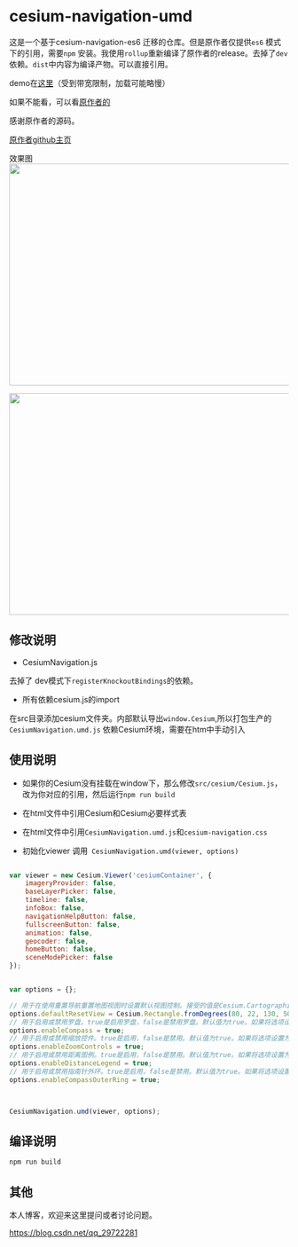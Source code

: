 # cesium-navigation-umd
这是一个基于cesium-navigation-es6 迁移的仓库。但是原作者仅提供`es6` 模式下的引用，需要`npm` 安装。我使用`rollup`重新编译了原作者的release。去掉了`dev`依赖。`dist`中内容为编译产物。可以直接引用。


demo在[这里](http://61.155.169.52:8080/CesiumNavigationUmd/demo/index.html)（受到带宽限制，加载可能略慢）

如果不能看，可以看[原作者的](https://richard1015.github.io/cesium/)

感谢原作者的源码。

[原作者github主页](https://github.com/richard1015/cesium-navigation-es6)


效果图
<img src="https://img-blog.csdnimg.cn/2020010717400915.png" width=800 height=400>


<img src="https://img-blog.csdnimg.cn/20200107174027621.png" width=800 height=400>

## 修改说明

- CesiumNavigation.js

去掉了 dev模式下`registerKnockoutBindings`的依赖。

- 所有依赖cesium.js的import

在src目录添加cesium文件夹。内部默认导出`window.Cesium`,所以打包生产的`CesiumNavigation.umd.js` 依赖Cesium环境，需要在htm中手动引入

## 使用说明

- 如果你的Cesium没有挂载在window下，那么修改`src/cesium/Cesium.js`，改为你对应的引用，然后运行`npm run build`

- 在html文件中引用Cesium和Cesium必要样式表

- 在html文件中引用`CesiumNavigation.umd.js`和`cesium-navigation.css`
- 初始化viewer 调用` CesiumNavigation.umd(viewer, options)`

```javascript

var viewer = new Cesium.Viewer('cesiumContainer', {
    imageryProvider: false,
    baseLayerPicker: false,
    timeline: false,
    infoBox: false,
    navigationHelpButton: false,
    fullscreenButton: false,
    animation: false,
    geocoder: false,
    homeButton: false,
    sceneModePicker: false
});


var options = {};

// 用于在使用重置导航重置地图视图时设置默认视图控制。接受的值是Cesium.Cartographic 和 Cesium.Rectangle.
options.defaultResetView = Cesium.Rectangle.fromDegrees(80, 22, 130, 50);
// 用于启用或禁用罗盘。true是启用罗盘，false是禁用罗盘。默认值为true。如果将选项设置为false，则罗盘将不会添加到地图中。
options.enableCompass = true;
// 用于启用或禁用缩放控件。true是启用，false是禁用。默认值为true。如果将选项设置为false，则缩放控件将不会添加到地图中。
options.enableZoomControls = true;
// 用于启用或禁用距离图例。true是启用，false是禁用。默认值为true。如果将选项设置为false，距离图例将不会添加到地图中。
options.enableDistanceLegend = true;
// 用于启用或禁用指南针外环。true是启用，false是禁用。默认值为true。如果将选项设置为false，则该环将可见但无效。
options.enableCompassOuterRing = true;



CesiumNavigation.umd(viewer, options);

```


## 编译说明

```bash
npm run build 
```

## 其他

本人博客，欢迎来这里提问或者讨论问题。

https://blog.csdn.net/qq_29722281






